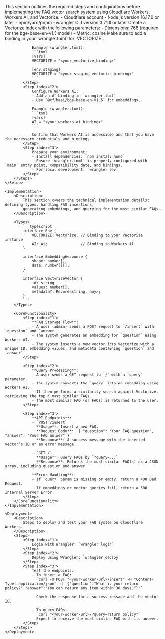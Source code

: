<FAQSystemSetupAndImplementation>
    <Setup>
        <Description>
            This section outlines the required steps and configurations before implementing 
            the FAQ vector search system using Cloudflare Workers, Workers AI, and Vectorize.
        </Description>
        <Requirements>
            - Cloudflare account  
            - Node.js version 16.17.0 or later  
            - npm/yarn/pnpm  
            - wrangler CLI version 3.71.0 or later  
        </Requirements>
        <Steps>
            <Step index="1">
                Create a Vectorize index with the following parameters:
                - Dimensions: 768 (required for the bge-base-en-v1.5 model)
                - Metric: cosine  
                Make sure to add a binding in your `wrangler.toml` for `VECTORIZE`.
                
                Example (wrangler.toml):
                ```toml
                [vars]
                VECTORIZE = "<your_vectorize_binding>"

                [env.staging]
                VECTORIZE = "<your_staging_vectorize_binding>"
                ```
            </Step>
            <Step index="2">
                Configure Workers AI:
                - Add an AI binding in `wrangler.toml`.
                - Use `@cf/baai/bge-base-en-v1.5` for embeddings.
                
                Example (wrangler.toml):
                ```toml
                [vars]
                AI = "<your_workers_ai_binding>"
                ```

                Confirm that Workers AI is accessible and that you have the necessary credentials and bindings.
            </Step>
            <Step index="3">
                Prepare your environment:
                - Install dependencies: `npm install hono`
                - Ensure `wrangler.toml` is properly configured with `main` entry point, compatibility date, and bindings.
                - For local development: `wrangler dev`
            </Step>
        </Steps>
    </Setup>

    <Implementation>
        <Description>
            This section covers the technical implementation details: defining types, handling FAQ insertions, 
            generating embeddings, and querying for the most similar FAQs.
        </Description>

        <Types>
            ```typescript
            interface Env {
                VECTORIZE: Vectorize; // Binding to your Vectorize instance
                AI: Ai;               // Binding to Workers AI
            }

            interface EmbeddingResponse {
                shape: number[];
                data: number[][];
            }

            interface VectorizeVector {
                id: string;
                values: number[];
                metadata?: Record<string, any>;
            }
            ```
        </Types>

        <CoreFunctionality>
            <Step index="1">
                **FAQ Storage Flow**:
                - A user (admin) sends a POST request to `/insert` with `question` and `answer`.
                - The system generates an embedding for `question` using Workers AI.
                - The system inserts a new vector into Vectorize with a unique ID, embedding values, and metadata containing `question` and `answer`.
            </Step>

            <Step index="2">
                **Query Processing**:
                - A user sends a GET request to `/` with a `query` parameter.
                - The system converts the `query` into an embedding using Workers AI.
                - It then performs a similarity search against Vectorize, retrieving the top K most similar FAQs.
                - The most similar FAQ (or FAQs) is returned to the user.
            </Step>

            <Step index="3">
                **API Endpoints**:
                - `POST /insert`  
                  **Usage**: Insert a new FAQ.  
                  **Request Body**: `{ "question": "Your FAQ question", "answer": "Your FAQ answer" }`  
                  **Response**: A success message with the inserted vector’s ID or an error message.
                
                - `GET /`  
                  **Usage**: Query FAQs by `?query=...`  
                  **Response**: Returns the most similar FAQ(s) as a JSON array, including question and answer.
                
                **Error Handling**:
                - If `query` param is missing or empty, return a 400 Bad Request.
                - If embeddings or vector queries fail, return a 500 Internal Server Error.
            </Step>
        </CoreFunctionality>
    </Implementation>

    <Deployment>
        <Description>
            Steps to deploy and test your FAQ system on Cloudflare Workers.
        </Description>
        <Steps>
            <Step index="1">
                Login with Wrangler: `wrangler login`
            </Step>
            <Step index="2">
                Deploy using Wrangler: `wrangler deploy`
            </Step>
            <Step index="3">
                Test the endpoints:
                - To insert a FAQ:  
                  `curl -X POST "<your-worker-url>/insert" -H "Content-Type: application/json" -d '{"question":"What is your return policy?","answer":"You can return any item within 30 days."}'`
                  
                  Check the response for a success message and the vector ID.
                
                - To query FAQs:  
                  `curl "<your-worker-url>/?query=return policy"`  
                  Expect to receive the most similar FAQ with its answer.
            </Step>
        </Steps>
    </Deployment>
</FAQSystemSetupAndImplementation>